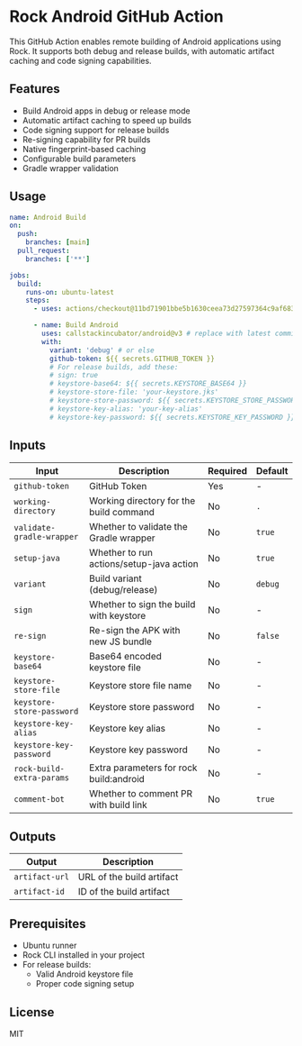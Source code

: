 # Rock Android GitHub Action

This GitHub Action enables remote building of Android applications using Rock. It supports both debug and release builds, with automatic artifact caching and code signing capabilities.

## Features

- Build Android apps in debug or release mode
- Automatic artifact caching to speed up builds
- Code signing support for release builds
- Re-signing capability for PR builds
- Native fingerprint-based caching
- Configurable build parameters
- Gradle wrapper validation

## Usage

```yaml
name: Android Build
on:
  push:
    branches: [main]
  pull_request:
    branches: ['**']

jobs:
  build:
    runs-on: ubuntu-latest
    steps:
      - uses: actions/checkout@11bd71901bbe5b1630ceea73d27597364c9af683 # v4.2.2

      - name: Build Android
        uses: callstackincubator/android@v3 # replace with latest commit hash
        with:
          variant: 'debug' # or else
          github-token: ${{ secrets.GITHUB_TOKEN }}
          # For release builds, add these:
          # sign: true
          # keystore-base64: ${{ secrets.KEYSTORE_BASE64 }}
          # keystore-store-file: 'your-keystore.jks'
          # keystore-store-password: ${{ secrets.KEYSTORE_STORE_PASSWORD }}
          # keystore-key-alias: 'your-key-alias'
          # keystore-key-password: ${{ secrets.KEYSTORE_KEY_PASSWORD }}
```

## Inputs

| Input                     | Description                              | Required | Default |
| ------------------------- | ---------------------------------------- | -------- | ------- |
| `github-token`            | GitHub Token                             | Yes      | -       |
| `working-directory`       | Working directory for the build command  | No       | `.`     |
| `validate-gradle-wrapper` | Whether to validate the Gradle wrapper   | No       | `true`  |
| `setup-java`              | Whether to run actions/setup-java action | No       | `true`  |
| `variant`                 | Build variant (debug/release)            | No       | `debug` |
| `sign`                    | Whether to sign the build with keystore  | No       | -       |
| `re-sign`                 | Re-sign the APK with new JS bundle       | No       | `false` |
| `keystore-base64`         | Base64 encoded keystore file             | No       | -       |
| `keystore-store-file`     | Keystore store file name                 | No       | -       |
| `keystore-store-password` | Keystore store password                  | No       | -       |
| `keystore-key-alias`      | Keystore key alias                       | No       | -       |
| `keystore-key-password`   | Keystore key password                    | No       | -       |
| `rock-build-extra-params` | Extra parameters for rock build:android  | No       | -       |
| `comment-bot`             | Whether to comment PR with build link    | No       | `true`  |

## Outputs

| Output         | Description               |
| -------------- | ------------------------- |
| `artifact-url` | URL of the build artifact |
| `artifact-id`  | ID of the build artifact  |

## Prerequisites

- Ubuntu runner
- Rock CLI installed in your project
- For release builds:
  - Valid Android keystore file
  - Proper code signing setup

## License

MIT
